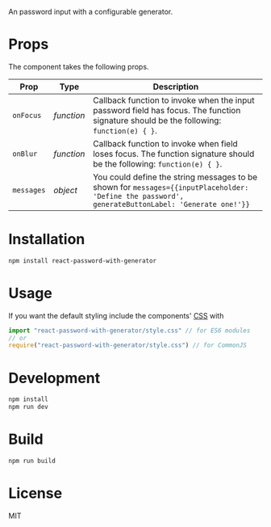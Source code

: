 An password input with a configurable generator.

# Props

The component takes the following props.

| Prop       | Type       | Description  |
|------------|------------|--------------|
| `onFocus`  | _function_ | Callback function to invoke when the input password field has focus. The function signature should be the following: `function(e) { }`. |
| `onBlur`   | _function_ | Callback function to invoke when field loses focus. The function signature should be the following: `function(e) { }`. |
| `messages` | _object_   | You could define the string messages to be shown for `messages={{inputPlaceholder: 'Define the password', generateButtonLabel: 'Generate one!'}}` |

# Installation

```bash
npm install react-password-with-generator
```

# Usage

If you want the default styling include the components' [CSS](./style.css) with

```javascript
import "react-password-with-generator/style.css" // for ES6 modules
// or
require("react-password-with-generator/style.css") // for CommonJS
````

# Development

```javascript
npm install
npm run dev
````

# Build

```javascript
npm run build
```

# License

MIT
